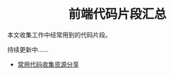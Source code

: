 <h1 align="center">前端代码片段汇总</h1>

本文收集工作中经常用到的代码片段。

持续更新中……


* [常用代码收集资源分享](https://github.com/jsfront/src)